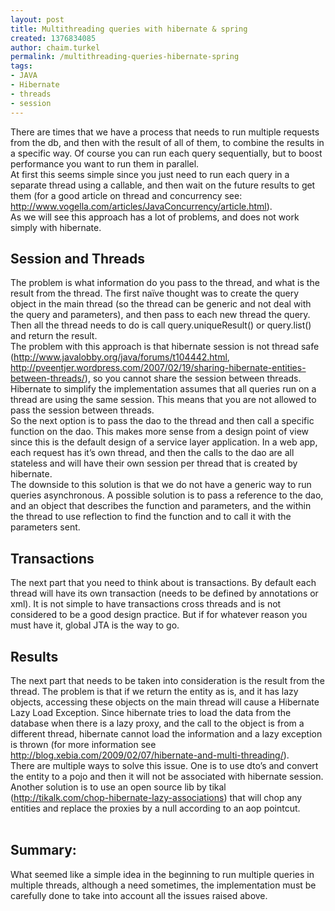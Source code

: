 ```yaml
---
layout: post
title: Multithreading queries with hibernate & spring
created: 1376834085
author: chaim.turkel
permalink: /multithreading-queries-hibernate-spring
tags:
- JAVA
- Hibernate
- threads
- session
---
```

<div class="MsoNormal">
	There are times that we have a process that needs to run multiple requests from the db, and then with the result of all of them, to combine the results in a specific way. Of course you can run each query sequentially, but to boost performance you want to run them in parallel. <o:p></o:p></div>
<div class="MsoNormal">
	At first this seems simple since you just need to run each query in a separate thread using a callable, and then wait on the future results to get them (for a good article on thread and concurrency see: <a href="http://www.vogella.com/articles/JavaConcurrency/article.html">http://www.vogella.com/articles/JavaConcurrency/article.html</a>). &nbsp;<o:p></o:p></div>
<div class="MsoNormal">
	As we will see this approach has a lot of problems, and does not work simply with hibernate.<o:p></o:p></div>
<h2>
	Session and Threads<o:p></o:p></h2>
<div class="MsoNormal">
	The problem is what information do you pass to the thread, and what is the result from the thread. The first na&iuml;ve thought was to create the query object in the main thread (so the thread can be generic and not deal with the query and parameters), and then pass to each new thread the query. Then all the thread needs to do is call query.uniqueResult() or query.list() and return the result. <o:p></o:p></div>
<div class="MsoNormal">
	The problem with this approach is that hibernate session is not thread safe (<a href="http://www.javalobby.org/java/forums/t104442.html">http://www.javalobby.org/java/forums/t104442.html</a><span class="MsoHyperlink">, </span><a href="http://pveentjer.wordpress.com/2007/02/19/sharing-hibernate-entities-between-threads/">http://pveentjer.wordpress.com/2007/02/19/sharing-hibernate-entities-between-threads/</a>), so you cannot share the session between threads. Hibernate to simplify the implementation assumes that all queries run on a thread are using the same session. This means that you are not allowed to pass the session between threads.<o:p></o:p></div>
<div class="MsoNormal">
	So the next option is to pass the dao to the thread and then call a specific function on the dao. This makes more sense from a design point of view since this is the default design of a service layer application. In a web app, each request has it&rsquo;s own thread, and then the calls to the dao are all stateless and will have their own session per thread that is created by hibernate. <o:p></o:p></div>
<div class="MsoNormal">
	The downside to this solution is that we do not have a generic way to run queries asynchronous. A possible solution is to pass a reference to the dao, and an object that describes the function and parameters, and the within the thread to use reflection to find the function and to call it with the parameters sent.<o:p></o:p></div>
<h2>
	Transactions<o:p></o:p></h2>
<div class="MsoNormal">
	The next part that you need to think about is transactions. By default each thread will have its own transaction (needs to be defined by annotations or xml). It is not simple to have transactions cross threads and is not considered to be a good design practice. But if for whatever reason you must have it, global JTA is the way to go.<o:p></o:p></div>
<h2>
	Results<o:p></o:p></h2>
<div class="MsoNormal">
	The next part that needs to be taken into consideration is the result from the thread. The problem is that if we return the entity as is, and it has lazy objects, accessing these objects on the main thread will cause a Hibernate Lazy Load Exception. Since hibernate tries to load the data from the database when there is a lazy proxy, and the call to the object is from a different thread, hibernate cannot load the information and a lazy exception is thrown (for more information see <a href="http://blog.xebia.com/2009/02/07/hibernate-and-multi-threading/">http://blog.xebia.com/2009/02/07/hibernate-and-multi-threading/</a>). <o:p></o:p></div>
<div class="MsoNormal">
	There are multiple ways to solve this issue. One is to use dto&rsquo;s and convert the entity to a pojo and then it will not be associated with hibernate session. Another solution is to use an open source lib by tikal (<a href="http://tikalk.com/chop-hibernate-lazy-associations">http://tikalk.com/chop-hibernate-lazy-associations</a>) that will chop any entities and replace the proxies by a null according to an aop pointcut. <o:p></o:p></div>
<div class="MsoNormal">
	&nbsp;</div>
<h2>
	Summary:<o:p></o:p></h2>
<div class="MsoNormal">
	What seemed like a simple idea in the beginning to run multiple queries in multiple threads, although a need sometimes, the implementation must be carefully done to take into account all the issues raised above.<o:p></o:p></div>
<div class="MsoNormal">
	&nbsp;</div>
<div class="MsoNormal">
	&nbsp;</div>
<br />
<div class="MsoNormal">
	&nbsp;</div>
